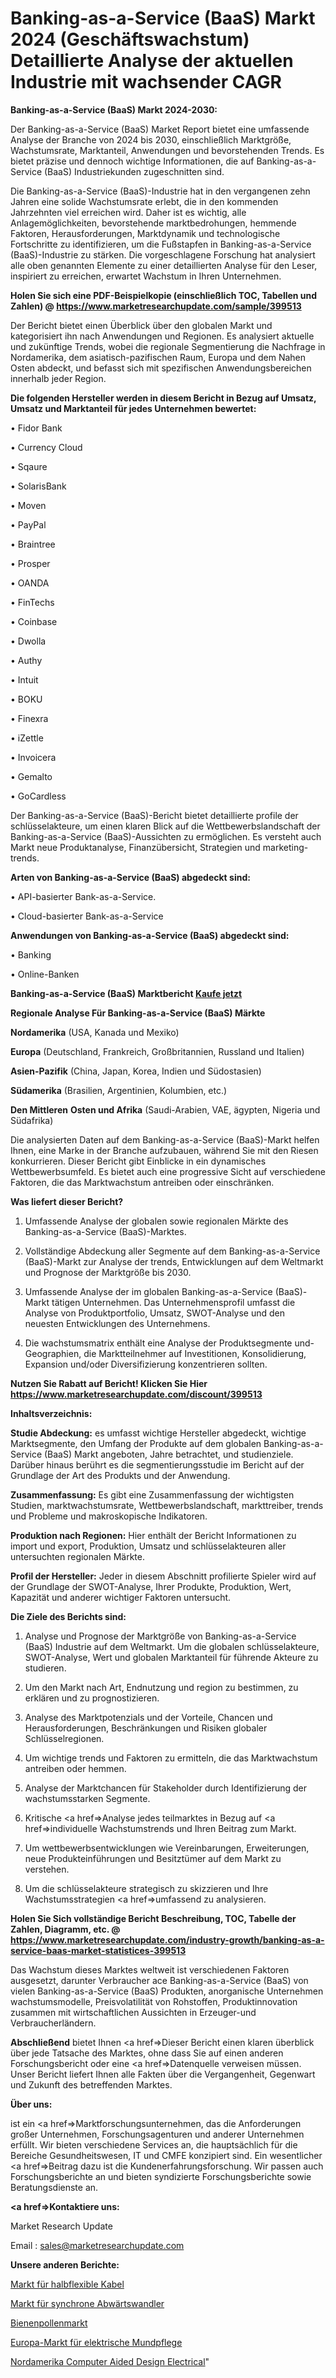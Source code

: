 # Banking-as-a-Service (BaaS) Markt 2024 (Geschäftswachstum) Detaillierte Analyse der aktuellen Industrie mit wachsender CAGR

<strong>Banking-as-a-Service (BaaS) Markt 2024-2030:</strong>

Der Banking-as-a-Service (BaaS) Market Report bietet eine umfassende Analyse der Branche von 2024 bis 2030, einschließlich Marktgröße, Wachstumsrate, Marktanteil, Anwendungen und bevorstehenden Trends. Es bietet präzise und dennoch wichtige Informationen, die auf Banking-as-a-Service (BaaS) Industriekunden zugeschnitten sind.

Die Banking-as-a-Service (BaaS)-Industrie hat in den vergangenen zehn Jahren eine solide Wachstumsrate erlebt, die in den kommenden Jahrzehnten viel erreichen wird. Daher ist es wichtig, alle Anlagemöglichkeiten, bevorstehende marktbedrohungen, hemmende Faktoren, Herausforderungen, Marktdynamik und technologische Fortschritte zu identifizieren, um die Fußstapfen in Banking-as-a-Service (BaaS)-Industrie zu stärken. Die vorgeschlagene Forschung hat analysiert alle oben genannten Elemente zu einer detaillierten Analyse für den Leser, inspiriert zu erreichen, erwartet Wachstum in Ihren Unternehmen.

<strong>Holen Sie sich eine PDF-Beispielkopie (einschließlich TOC, Tabellen und Zahlen) @
</strong><strong><a href=https://www.marketresearchupdate.com/sample/399513><strong>https://www.marketresearchupdate.com/sample/399513</u></font></a></strong></strong>

Der Bericht bietet einen Überblick über den globalen Markt und kategorisiert ihn nach Anwendungen und Regionen. Es analysiert aktuelle und zukünftige Trends, wobei die regionale Segmentierung die Nachfrage in Nordamerika, dem asiatisch-pazifischen Raum, Europa und dem Nahen Osten abdeckt, und befasst sich mit spezifischen Anwendungsbereichen innerhalb jeder Region.

<strong>Die folgenden Hersteller werden in diesem Bericht in Bezug auf Umsatz, Umsatz und Marktanteil für jedes Unternehmen bewertet:</strong>

• Fidor Bank

• Currency Cloud

• Sqaure

• SolarisBank

• Moven

• PayPal

• Braintree

• Prosper

• OANDA

• FinTechs

• Coinbase

• Dwolla

• Authy

• Intuit

• BOKU

• Finexra

• iZettle

• Invoicera

• Gemalto

• GoCardless

Der Banking-as-a-Service (BaaS)-Bericht bietet detaillierte profile der schlüsselakteure, um einen klaren Blick auf die Wettbewerbslandschaft der Banking-as-a-Service (BaaS)-Aussichten zu ermöglichen. Es versteht auch Markt neue Produktanalyse, Finanzübersicht, Strategien und marketing-trends.

<strong>Arten von Banking-as-a-Service (BaaS) abgedeckt sind:</strong>

• API-basierter Bank-as-a-Service.

• Cloud-basierter Bank-as-a-Service

<strong>Anwendungen von Banking-as-a-Service (BaaS) abgedeckt sind:</strong>

• Banking

• Online-Banken

<strong>Banking-as-a-Service (BaaS) Marktbericht <a href=https://www.marketresearchupdate.com/buynow/399513>Kaufe jetzt</a></strong>

<strong>Regionale Analyse Für Banking-as-a-Service (BaaS) Märkte</strong>

<strong>Nordamerika</strong> (USA, Kanada und Mexiko)

<strong>Europa</strong> (Deutschland, Frankreich, Großbritannien, Russland und Italien)

<strong>Asien-Pazifik</strong> (China, Japan, Korea, Indien und Südostasien)

<strong>Südamerika</strong> (Brasilien, Argentinien, Kolumbien, etc.)

<strong>Den Mittleren</strong> <strong>Osten und Afrika</strong> (Saudi-Arabien, VAE, ägypten, Nigeria und Südafrika)

Die analysierten Daten auf dem Banking-as-a-Service (BaaS)-Markt helfen Ihnen, eine Marke in der Branche aufzubauen, während Sie mit den Riesen konkurrieren. Dieser Bericht gibt Einblicke in ein dynamisches Wettbewerbsumfeld. Es bietet auch eine progressive Sicht auf verschiedene Faktoren, die das Marktwachstum antreiben oder einschränken.

<strong>Was liefert dieser Bericht?</strong>

1. Umfassende Analyse der globalen sowie regionalen Märkte des Banking-as-a-Service (BaaS)-Marktes.

2. Vollständige Abdeckung aller Segmente auf dem Banking-as-a-Service (BaaS)-Markt zur Analyse der trends, Entwicklungen auf dem Weltmarkt und Prognose der Marktgröße bis 2030.

3. Umfassende Analyse der im globalen Banking-as-a-Service (BaaS)-Markt tätigen Unternehmen. Das Unternehmensprofil umfasst die Analyse von Produktportfolio, Umsatz, SWOT-Analyse und den neuesten Entwicklungen des Unternehmens.

4. Die wachstumsmatrix enthält eine Analyse der Produktsegmente und-Geographien, die Marktteilnehmer auf Investitionen, Konsolidierung, Expansion und/oder Diversifizierung konzentrieren sollten.

<strong>Nutzen Sie Rabatt auf Bericht! Klicken Sie Hier
</strong><strong><a href=https://www.marketresearchupdate.com/discount/399513>https://www.marketresearchupdate.com/discount/399513</b></u></font></strong></a>

<strong>Inhaltsverzeichnis:</strong>

<strong>Studie Abdeckung:</strong> es umfasst wichtige Hersteller abgedeckt, wichtige Marktsegmente, den Umfang der Produkte auf dem globalen Banking-as-a-Service (BaaS) Markt angeboten, Jahre betrachtet, und studienziele. Darüber hinaus berührt es die segmentierungsstudie im Bericht auf der Grundlage der Art des Produkts und der Anwendung.

<strong>Zusammenfassung:</strong> Es gibt eine Zusammenfassung der wichtigsten Studien, marktwachstumsrate, Wettbewerbslandschaft, markttreiber, trends und Probleme und makroskopische Indikatoren.

<strong>Produktion nach Regionen:</strong> Hier enthält der Bericht Informationen zu import und export, Produktion, Umsatz und schlüsselakteuren aller untersuchten regionalen Märkte.

<strong>Profil der Hersteller:</strong> Jeder in diesem Abschnitt profilierte Spieler wird auf der Grundlage der SWOT-Analyse, Ihrer Produkte, Produktion, Wert, Kapazität und anderer wichtiger Faktoren untersucht.

<strong>Die Ziele des Berichts sind:</strong>

1) Analyse und Prognose der Marktgröße von Banking-as-a-Service (BaaS) Industrie auf dem Weltmarkt.
Um die globalen schlüsselakteure, SWOT-Analyse, Wert und globalen Marktanteil für führende Akteure zu studieren.

2) Um den Markt nach Art, Endnutzung und region zu bestimmen, zu erklären und zu prognostizieren.

3) Analyse des Marktpotenzials und der Vorteile, Chancen und Herausforderungen, Beschränkungen und Risiken globaler Schlüsselregionen.

4) Um wichtige trends und Faktoren zu ermitteln, die das Marktwachstum antreiben oder hemmen.

5) Analyse der Marktchancen für Stakeholder durch Identifizierung der wachstumsstarken Segmente.

6) Kritische <a href=>Analyse</a> jedes teilmarktes in Bezug auf <a href=>individuelle</a> Wachstumstrends und Ihren Beitrag zum Markt.

7) Um wettbewerbsentwicklungen wie Vereinbarungen, Erweiterungen, neue Produkteinführungen und Besitztümer auf dem Markt zu verstehen.

8) Um die schlüsselakteure strategisch zu skizzieren und Ihre Wachstumsstrategien <a href=>umfassend</a> zu analysieren.

<strong>Holen Sie Sich vollständige Bericht Beschreibung, TOC, Tabelle der Zahlen, Diagramm, etc. @ </strong><strong><a href=https://www.marketresearchupdate.com/industry-growth/banking-as-a-service-baas-market-statistices-399513>https://www.marketresearchupdate.com/industry-growth/banking-as-a-service-baas-market-statistices-399513</a></font></strong>

Das Wachstum dieses Marktes weltweit ist verschiedenen Faktoren ausgesetzt, darunter Verbraucher ace Banking-as-a-Service (BaaS) von vielen Banking-as-a-Service (BaaS) Produkten, anorganische Unternehmen wachstumsmodelle, Preisvolatilität von Rohstoffen, Produktinnovation zusammen mit wirtschaftlichen Aussichten in Erzeuger-und Verbraucherländern.

<strong>Abschließend</strong> bietet Ihnen <a href=>Dieser</a> Bericht einen klaren überblick über jede Tatsache des Marktes, ohne dass Sie auf einen anderen Forschungsbericht oder eine <a href=>Datenquelle</a> verweisen müssen. Unser Bericht liefert Ihnen alle Fakten über die Vergangenheit, Gegenwart und Zukunft des betreffenden Marktes.

<strong>Über uns:</strong>

 ist ein <a href=>Marktfors</a>chungsunternehmen, das die Anforderungen großer Unternehmen, Forschungsagenturen und anderer Unternehmen erfüllt. Wir bieten verschiedene Services an, die hauptsächlich für die Bereiche Gesundheitswesen, IT und CMFE konzipiert sind. Ein wesentlicher <a href=>Beitrag</a> dazu ist die Kundenerfahrungsforschung. Wir passen auch Forschungsberichte an und bieten syndizierte Forschungsberichte sowie Beratungsdienste an.

<strong><a href=>Kontaktiere uns:</a></strong>

Market Research Update

Email : sales@marketresearchupdate.com

<strong>Unsere anderen Berichte:</strong>

<a href=https://www.linkedin.com/pulse/semi-flexible-cable-market-2023-future-scope>Markt für halbflexible Kabel</a>

<a href=https://www.linkedin.com/pulse/synchronous-buck-converter-market-top>Markt für synchrone Abwärtswandler</a>

<a href=https://www.linkedin.com/pulse/bee-pollen-market-size-industry-growth-factors>Bienenpollenmarkt</a>

<a href=https://www.linkedin.com/pulse/europe-electric-oral-care-market-growth-possibilities>Europa-Markt für elektrische Mundpflege</a>

<a href=https://www.linkedin.com/pulse/north-america-computer-aided-design-electrical>Nordamerika Computer Aided Design Electrical</a>"
